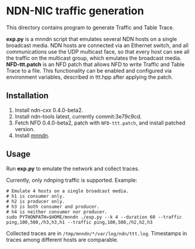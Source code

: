 # NDN-NIC traffic generation

This directory contains program to generate Traffic and Table Trace.

**exp.py** is a mnndn script that emulates several NDN hosts on a single broadcast media.
NDN hosts are connected via an Ethernet switch, and all communications use the UDP multicast face, so that every host can see all the traffic on the multicast group, which emulates the broadcast media.  
**NFD-ttt.patch** is an NFD patch that allows NFD to write Traffic and Table Trace to a file.
This functionality can be enabled and configured via environment variables, described in ttt.hpp after applying the patch.

## Installation

1. Install ndn-cxx 0.4.0-beta2.
2. Install ndn-tools latest, currently commit:3e79c9cd.
3. Fetch NFD 0.4.0-beta2, patch with `NFD-ttt.patch`, and install patched version.
4. Install [mnndn](http://github.com/yoursunny/mnndn).

## Usage

Run **exp.py** to emulate the network and collect traces.

Currently, only ndnping traffic is supported.
Example:

    # Emulate 4 hosts on a single broadcast media.
    # h1 is consumer only.
    # h2 is producer only.
    # h3 is both consumer and producer.
    # h4 is neither consumer nor producer.
    sudo PYTHONPATH=$HOME/mnndn ./exp.py --k 4 --duration 60 --traffic ping,100,500,/h3,h3,h1 --traffic ping,100,500,/h2,h2,h3

Collected traces are in `/tmp/mnndn/*/var/log/ndn/ttt.log`.
Timestamps in traces among different hosts are comparable.
